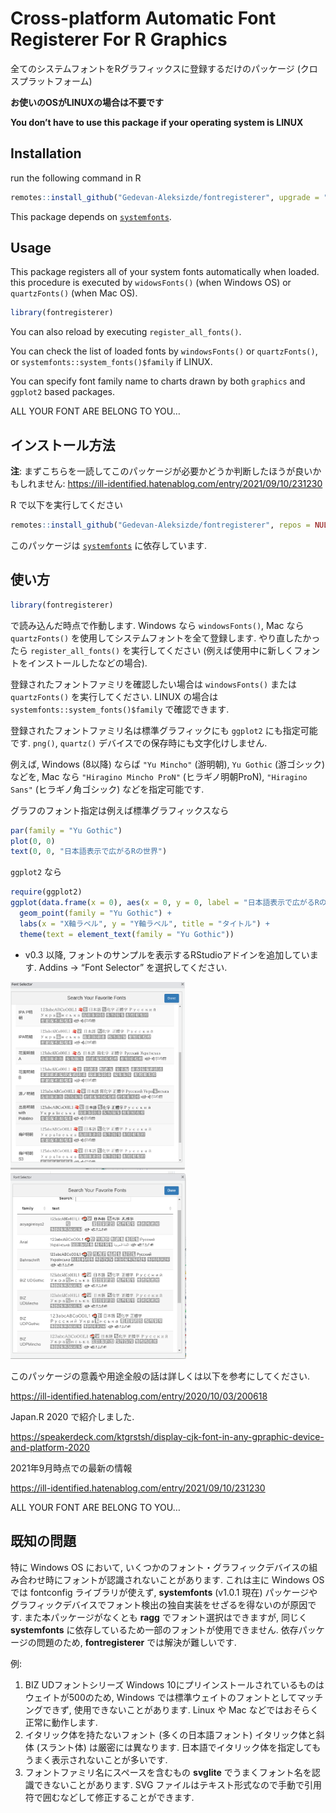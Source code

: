 
# Cross-platform Automatic Font Registerer For R Graphics

全てのシステムフォントをRグラフィックスに登録するだけのパッケージ
(クロスプラットフォーム)

**お使いのOSがLINUXの場合は不要です**

**You don’t have to use this package if your operating system is LINUX**

## Installation

run the following command in R

``` r
remotes::install_github("Gedevan-Aleksizde/fontregisterer", upgrade = "never")
```

This package depends on
[`systemfonts`](https://cran.r-project.org/web/packages/systemfonts/index.html).

## Usage

This package registers all of your system fonts automatically when
loaded. this procedure is executed by `widowsFonts()` (when Windows OS)
or `quartzFonts()` (when Mac OS).

``` r
library(fontregisterer)
```

You can also reload by executing `register_all_fonts()`.

You can check the list of loaded fonts by `windowsFonts()` or
`quartzFonts()`, or `systemfonts::system_fonts()$family` if LINUX.

You can specify font family name to charts drawn by both `graphics` and
`ggplot2` based packages.

ALL YOUR FONT ARE BELONG TO YOU…

## インストール方法

**注**: まずこちらを一読してこのパッケージが必要かどうか判断したほうが良いかもしれません: https://ill-identified.hatenablog.com/entry/2021/09/10/231230

R で以下を実行してください

``` r
remotes::install_github("Gedevan-Aleksizde/fontregisterer", repos = NULL, type = "source")
```

このパッケージは
[`systemfonts`](https://cran.r-project.org/web/packages/systemfonts/index.html)
に依存しています.

## 使い方

``` r
library(fontregisterer)
```

で読み込んだ時点で作動します. Windows なら `windowsFonts()`, Mac なら
`quartzFonts()` を使用してシステムフォントを全て登録します.
やり直したかったら `register_all_fonts()` を実行してください
(例えば使用中に新しくフォントをインストールしたなどの場合).

登録されたフォントファミリを確認したい場合は `windowsFonts()` または
`quartzFonts()` を実行してください. LINUX の場合は
`systemfonts::system_fonts()$family` で確認できます.

登録されたフォントファミリ名は標準グラフィックにも `ggplot2`
にも指定可能です. `png()`, `quartz()`
デバイスでの保存時にも文字化けしません.

例えば, Windows (8以降) ならば `"Yu Mincho"` (游明朝), `Yu Gothic`
(游ゴシック) などを, Mac なら `"Hiragino Mincho ProN"`
(ヒラギノ明朝ProN), `"Hiragino Sans"` (ヒラギノ角ゴシック)
などを指定可能です.

グラフのフォント指定は例えば標準グラフィックスなら

``` r
par(family = "Yu Gothic")
plot(0, 0)
text(0, 0, "日本語表示で広がるRの世界")
```

`ggplot2` なら

``` r
require(ggplot2)
ggplot(data.frame(x = 0), aes(x = 0, y = 0, label = "日本語表示で広がるRの世界")) +
  geom_point(family = "Yu Gothic") +
  labs(x = "X軸ラベル", y = "Y軸ラベル", title = "タイトル") +
  theme(text = element_text(family = "Yu Gothic"))
```

-   v0.3 以降,
    フォントのサンプルを表示するRStudioアドインを追加しています. Addins
    -&gt; “Font Selector” を選択してください.

<img src="dev/addin1.png" height="300" alt="addin Linux">

<img src="dev/addin2.png" height="300" alt="addin Windows">

このパッケージの意義や用途全般の話は詳しくは以下を参考にしてください.

<https://ill-identified.hatenablog.com/entry/2020/10/03/200618>

Japan.R 2020 で紹介しました.

<https://speakerdeck.com/ktgrstsh/display-cjk-font-in-any-gpraphic-device-and-platform-2020>

2021年9月時点での最新の情報

https://ill-identified.hatenablog.com/entry/2021/09/10/231230

ALL YOUR FONT ARE BELONG TO YOU…

## 既知の問題

特に Windows OS において,
いくつかのフォント・グラフィックデバイスの組み合わせ時にフォントが認識されないことがあります.
これは主に Windows OS では fontconfig ライブラリが使えず,
**systemfonts** (v1.0.1 現在)
パッケージやグラフィックデバイスでフォント検出の独自実装をせざるを得ないのが原因です.
また本パッケージがなくとも **ragg** でフォント選択はできますが, 同じく
**systemfonts** に依存しているため一部のフォントが使用できません.
依存パッケージの問題のため, **fontregisterer** では解決が難しいです.

例:

1.  BIZ UDフォントシリーズ Windows
    10にプリインストールされているものはウェイトが500のため, Windows
    では標準ウェイトのフォントとしてマッチングできず,
    使用できないことがあります. Linux や Mac
    などではおそらく正常に動作します.
2.  イタリック体を持たないフォント (多くの日本語フォント)
    イタリック体と斜体 (スラント体) は厳密には異なります.
    日本語でイタリック体を指定してもうまく表示されないことが多いです.
3.  フォントファミリ名にスペースを含むもの **svglite**
    でうまくフォント名を認識できないことがあります. SVG
    ファイルはテキスト形式なので手動で引用符で囲むなどして修正することができます.
